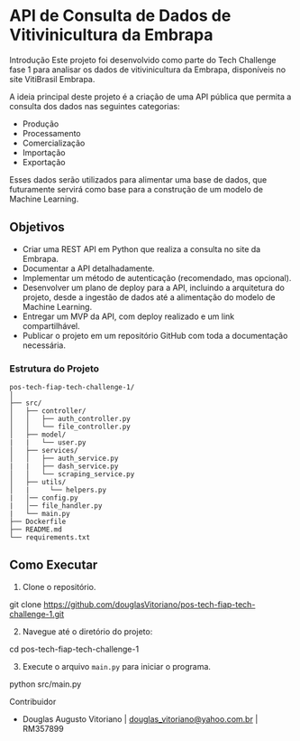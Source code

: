 # API de Consulta de Dados de Vitivinicultura da Embrapa

Introdução
Este projeto foi desenvolvido como parte do Tech Challenge fase 1 para analisar os dados de vitivinicultura da Embrapa, disponíveis no site VitiBrasil Embrapa.

A ideia principal deste projeto é a criação de uma API pública que permita a consulta dos dados nas seguintes categorias:

- Produção
- Processamento
- Comercialização
- Importação
- Exportação

Esses dados serão utilizados para alimentar uma base de dados, que futuramente servirá como base para a construção de um modelo de Machine Learning.

## Objetivos

- Criar uma REST API em Python que realiza a consulta no site da Embrapa.
- Documentar a API detalhadamente.
- Implementar um método de autenticação (recomendado, mas opcional).
- Desenvolver um plano de deploy para a API, incluindo a arquitetura do projeto, desde a ingestão de dados até a alimentação do modelo de Machine Learning.
- Entregar um MVP da API, com deploy realizado e um link compartilhável.
- Publicar o projeto em um repositório GitHub com toda a documentação necessária.

### Estrutura do Projeto
```
pos-tech-fiap-tech-challenge-1/
│
├── src/
│   ├── controller/
│   │   ├── auth_controller.py
│   │   └── file_controller.py 
│   ├── model/
|   |   └── user.py 
│   ├── services/
│   │   ├── auth_service.py
|   |   ├── dash_service.py
│   │   └── scraping_service.py 
│   ├── utils/
│   |     └── helpers.py
|   │── config.py
|   │── file_handler.py
|   └── main.py
├── Dockerfile
├── README.md
└── requirements.txt
```
## Como Executar

1. Clone o repositório.

git clone https://github.com/douglasVitoriano/pos-tech-fiap-tech-challenge-1.git

2. Navegue até o diretório do projeto: 

cd pos-tech-fiap-tech-challenge-1

3. Execute o arquivo `main.py` para iniciar o programa.

python src/main.py

Contribuidor

- Douglas Augusto Vitoriano | douglas_vitoriano@yahoo.com.br | RM357899

